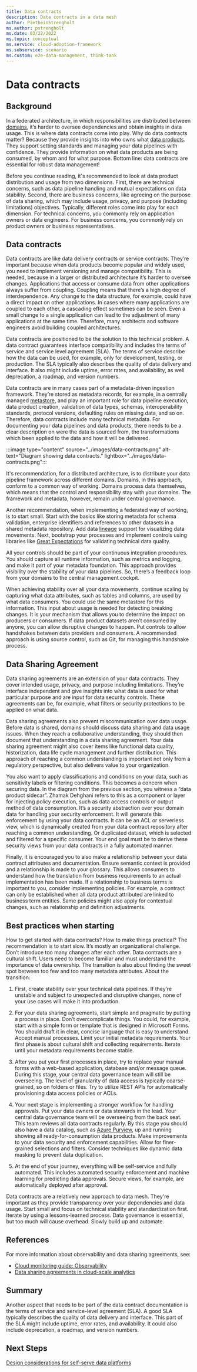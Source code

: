 ```yaml
---
title: Data contracts
description: Data contracts in a data mesh
author: PietheinStrengholt
ms.author: pstrengholt
ms.date: 03/22/2022
ms.topic: conceptual
ms.service: cloud-adoption-framework
ms.subservice: scenario
ms.custom: e2e-data-management, think-tank
---
```


# Data contracts

## Background

In a federated architecture, in which responsibilities are distributed between [domains](./data-domains.md), it’s harder to oversee dependencies and obtain insights in data usage. This is where data contracts come into play. Why do data contracts matter? Because they provide insights into who owns what [data products](./what-is-data-product.md). They support setting standards and managing your data pipelines with confidence. They provide information on what data products are being consumed, by whom and for what purpose. Bottom line: data contracts are essential for robust data management!

Before you continue reading, it's recommended to look at data product distribution and usage from two dimensions. First, there are technical concerns, such as data pipeline handling and mutual expectations on data stability. Second, there are business concerns, like agreeing on the purpose of data sharing, which may include usage, privacy, and purpose (including limitations) objectives. Typically, different roles come into play for each dimension. For technical concerns, you commonly rely on application owners or data engineers. For business concerns, you commonly rely on product owners or business representatives.

## Data contracts

Data contracts are like data delivery contracts or service contracts. They’re important because when data products become popular and widely used, you need to implement versioning and manage compatibility. This is needed, because in a larger or distributed architecture it’s harder to oversee changes. Applications that access or consume data from other applications always suffer from coupling. Coupling means that there’s a high degree of interdependence. Any change to the data structure, for example, could have a direct impact on other applications. In cases where many applications are coupled to each other, a cascading effect sometimes can be seen. Even a small change to a single application can lead to the adjustment of many applications at the same time. Therefore, many architects and software engineers avoid building coupled architectures.

Data contracts are positioned to be the solution to this technical problem. A data contract guarantees interface compatibility and includes the terms of service and service level agreement (SLA). The terms of service describe how the data can be used, for example, only for development, testing, or production. The SLA typically also describes the quality of data delivery and interface. It also might include uptime, error rates, and availability, as well deprecation, a roadmap, and version numbers.

Data contracts are in many cases part of a metadata-driven ingestion framework. They’re stored as metadata records, for example, in a centrally managed [metastore](../govern-metadata-standards.md), and play an important role for data pipeline execution, data product creation, validation of data types, schemas, interoperability standards, protocol versions, defaulting rules on missing data, and so on. Therefore, data contracts include many technical metadata. For documenting your data pipelines and data products, there needs to be a clear description on were the data is sourced from, the transformations which been applied to the data and how it will be delivered.

:::image type="content" source="../images/data-contracts.png" alt-text="Diagram showing data contracts." lightbox="../images/data-contracts.png":::

It's recommendation, for a distributed architecture, is to distribute your data pipeline framework across different domains. Domains, in this approach, conform to a common way of working. Domains process data themselves, which means that the control and responsibility stay with your domains. The framework and metadata, however, remain under central governance.

Another recommendation, when implementing a federated way of working, is to start small. Start with the basics like storing metadata for schema validation, enterprise identifiers and references to other datasets in a shared metadata repository. Add data [lineage](../govern-lineage.md) support for visualizing data movements. Next, bootstrap your processes and implement controls using libraries like [Great Expectations](https://greatexpectations.io/) for validating technical data quality.

All your controls should be part of your continuous integration procedures. You should capture all runtime information, such as metrics and logging, and make it part of your metadata foundation. This approach provides visibility over the stability of your data pipelines. So, there’s a feedback loop from your domains to the central management cockpit.

When achieving stability over all your data movements, continue scaling by capturing what data attributes, such as tables and columns, are used by what data consumers. You could use the same metastore for this information. This input about usage is needed for detecting breaking changes. It is your mechanism that allows you to determine the impact on producers or consumers. If data product datasets aren’t consumed by anyone, you can allow disruptive changes to happen. Put controls to allow handshakes between data providers and consumers. A recommended approach is using source control, such as Git, for managing this handshake process.

## Data Sharing Agreement

Data sharing agreements are an extension of your data contracts. They cover intended usage, privacy, and purpose including limitations. They’re interface independent and give insights into what data is used for what particular purpose and are input for data security controls. These agreements can be, for example, what filters or security protections to be applied on what data.

Data sharing agreements also prevent miscommunication over data usage. Before data is shared, domains should discuss data sharing and data usage issues. When they reach a collaborative understanding, they should then document that understanding in a data sharing agreement. Your data sharing agreement might also cover items like functional data quality, historization, data life cycle management and further distribution. This approach of reaching a common understanding is important not only from a regulatory perspective, but also delivers value to your organization.

You also want to apply classifications and conditions on your data, such as sensitivity labels or filtering conditions. This becomes a concern when securing data. In the diagram from the previous section, you witness a “data product sidecar”. Zhamak Dehghani refers to this as a component or layer for injecting policy execution, such as data access controls or output method of data consumption. It’s a security abstraction over your domain data for handling your security enforcement. It will generate this enforcement by using your data contracts. It can be an ACL or serverless view, which is dynamically created from your data contract repository after reaching a common understanding. Or duplicated dataset, which is selected and filtered for a specific consumer. Your end goal must be to derive these security views from your data contracts in a fully automated manner.

Finally, it is encouraged you to also make a relationship between your data contract attributes and documentation. Ensure semantic context is provided and a relationship is made to your glossary. This allows consumers to understand how the translation from business requirements to an actual implementation has been made. If a relationship to business terms is important to you, consider implementing policies. For example, a contract can only be established when all data product attributed are linked to business term entities. Same policies might also apply for contextual changes, such as relationship and definition adjustments.

## Best practices when starting

How to get started with data contracts? How to make things practical? The recommendation is to start slow. It’s mostly an organizational challenge. Don’t introduce too many changes after each other. Data contracts are a cultural shift. Users need to become familiar and must understand the importance of data ownership. The transition is also about finding the sweet spot between too few and too many metadata attributes. About the transition:

1. First, create stability over your technical data pipelines. If they’re unstable and subject to unexpected and disruptive changes, none of your use cases will make it into production.

2. For your data sharing agreements, start simple and pragmatic by putting a process in place. Don’t overcomplicate things. You could, for example, start with a simple form or template that is designed in Microsoft Forms. You should draft it in clear, concise language that is easy to understand. Accept manual processes. Limit your initial metadata requirements. Your first phase is about cultural shift and collecting requirements. Iterate until your metadata requirements become stable.

3. After you put your first processes in place, try to replace your manual forms with a web-based application, database and/or message queue. During this stage, your central data governance team will still be overseeing. The level of granularity of data access is typically coarse-grained, so on folders or files. Try to utilize REST APIs for automatically provisioning data access policies or ACLs.

4. Your next stage is implementing a stronger workflow for handling approvals. Put your data owners or data stewards in the lead. Your central data governance team will be overseeing from the back seat. This team reviews all data contracts regularly. By this stage you should also have a data catalog, such as [Azure Purview](/azure/purview/), up and running showing all ready-for-consumption data products. Make improvements to your data security and enforcement capabilities. Allow for finer-grained selections and filters. Consider techniques like dynamic data masking to prevent data duplication.

5. At the end of your journey, everything will be self-service and fully automated. This includes automated security enforcement and machine learning for predicting data approvals. Secure views, for example, are automatically deployed after approval.

Data contracts are a relatively new approach to data mesh. They're important as they provide transparency over your dependencies and data usage. Start small and focus on technical stability and standardization first. Iterate by using a lessons-learned process. Data governance is essential, but too much will cause overhead. Slowly build up and automate.

## References

For more information about observability and data sharing agreements, see:

- [Cloud monitoring guide: Observability](../../../manage/monitor/observability.md)
- [Data sharing agreements in cloud-scale analytics](../govern-data-sharing-agreements.md)

## Summary

Another aspect that needs to be part of the data contract documentation is the terms of service and service-level agreement (SLA). A good SLA typically describes the quality of data delivery and interface. This part of the SLA might include uptime, error rates, and availability. It could also include deprecation, a roadmap, and version numbers.

## Next Steps

[Design considerations for self-serve data platforms](self-serve-data-platforms.md)
